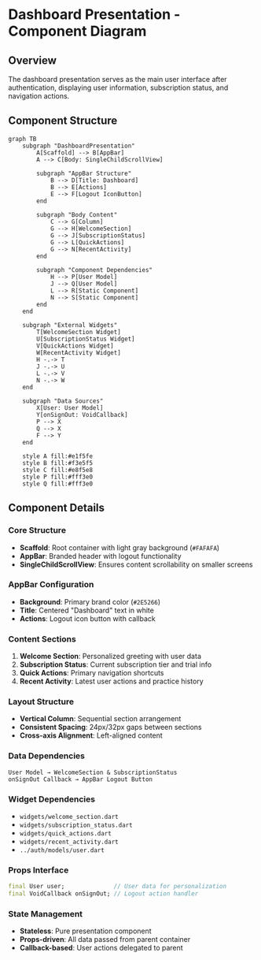 # Dashboard Presentation - Component Diagram

## Overview
The dashboard presentation serves as the main user interface after authentication, displaying user information, subscription status, and navigation actions.

## Component Structure

```mermaid
graph TB
    subgraph "DashboardPresentation"
        A[Scaffold] --> B[AppBar]
        A --> C[Body: SingleChildScrollView]
        
        subgraph "AppBar Structure"
            B --> D[Title: Dashboard]
            B --> E[Actions]
            E --> F[Logout IconButton]
        end
        
        subgraph "Body Content"
            C --> G[Column]
            G --> H[WelcomeSection]
            G --> J[SubscriptionStatus]
            G --> L[QuickActions]
            G --> N[RecentActivity]
        end
        
        subgraph "Component Dependencies"
            H --> P[User Model]
            J --> Q[User Model]
            L --> R[Static Component]
            N --> S[Static Component]
        end
    end
    
    subgraph "External Widgets"
        T[WelcomeSection Widget]
        U[SubscriptionStatus Widget]
        V[QuickActions Widget]
        W[RecentActivity Widget]
        H -.-> T
        J -.-> U
        L -.-> V
        N -.-> W
    end
    
    subgraph "Data Sources"
        X[User: User Model]
        Y[onSignOut: VoidCallback]
        P --> X
        Q --> X
        F --> Y
    end

    style A fill:#e1f5fe
    style B fill:#f3e5f5
    style C fill:#e8f5e8
    style P fill:#fff3e0
    style Q fill:#fff3e0
```

## Component Details

### Core Structure
- **Scaffold**: Root container with light gray background (`#FAFAFA`)
- **AppBar**: Branded header with logout functionality
- **SingleChildScrollView**: Ensures content scrollability on smaller screens

### AppBar Configuration
- **Background**: Primary brand color (`#2E5266`)
- **Title**: Centered "Dashboard" text in white
- **Actions**: Logout icon button with callback

### Content Sections
1. **Welcome Section**: Personalized greeting with user data
2. **Subscription Status**: Current subscription tier and trial info
3. **Quick Actions**: Primary navigation shortcuts
4. **Recent Activity**: Latest user actions and practice history

### Layout Structure
- **Vertical Column**: Sequential section arrangement
- **Consistent Spacing**: 24px/32px gaps between sections
- **Cross-axis Alignment**: Left-aligned content

### Data Dependencies
```
User Model → WelcomeSection & SubscriptionStatus
onSignOut Callback → AppBar Logout Button
```

### Widget Dependencies
- `widgets/welcome_section.dart`
- `widgets/subscription_status.dart`
- `widgets/quick_actions.dart`
- `widgets/recent_activity.dart`
- `../auth/models/user.dart`

### Props Interface
```dart
final User user;              // User data for personalization
final VoidCallback onSignOut; // Logout action handler
```

### State Management
- **Stateless**: Pure presentation component
- **Props-driven**: All data passed from parent container
- **Callback-based**: User actions delegated to parent